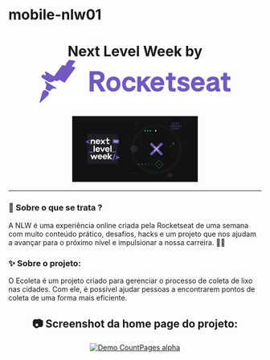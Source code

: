 # mobile-nlw01

 <h1 align="center">
    Next Level Week by  <img src="./assets/rocketseat.svg">
  </h1>
  
  <p align="center">
  <img width="250" src="./assets/nlw.jfif">
</p>

_________

### 🤔 Sobre o que se trata ? 
A NLW é uma experiência online criada pela Rocketseat de uma semana com muito conteúdo prático, desafios, hacks e um projeto que nos ajudam a avançar para o próximo nível e impulsionar a nossa carreira. 🤩🤩
  
### ✨ Sobre o projeto:

O Ecoleta é um projeto criado para gerenciar o processo de coleta de lixo nas cidades. Com ele, é possível ajudar pessoas a encontrarem pontos de coleta de uma forma mais eficiente.
 
<h2 align="center"> 📷 Screenshot da home page do projeto: </h2>

<div align="center">
 
[![Demo CountPages alpha](./assets/nlw_2.gif)](https://www.youtube.com/watch?v=Pvr31HZ28CA&feature=youtu.be)

</div>


